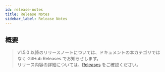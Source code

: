 ```yaml
---
id: release-notes
title: Release Notes
sidebar_label: Release Notes
---
```


## 概要
> v1.5.0 以降のリリースノートについては、ドキュメントの本カテゴリではなく GitHub Releases でお知らせします。<br/>
> リリース内容の詳細については、[Releases](https://github.com/kintone-labs/kintone-ui-component/releases) をご確認ください。
